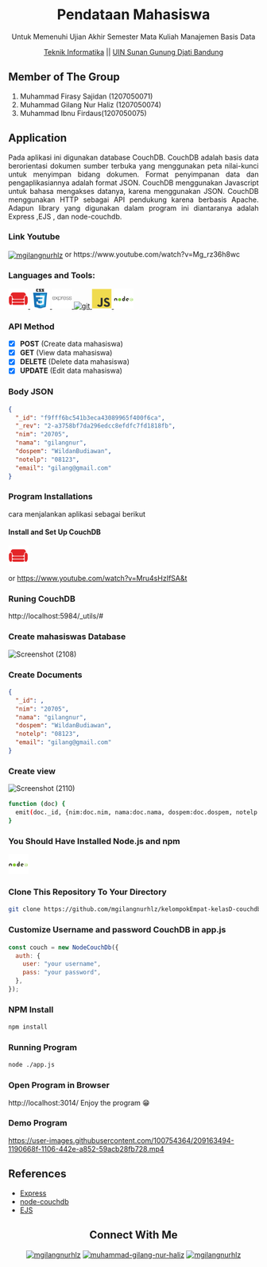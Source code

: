 <div align="center"> 
  <h1> Pendataan Mahasiswa</h1> 
  <p>Untuk Memenuhi Ujian Akhir Semester Mata Kuliah Manajemen Basis Data</p> 
  
  [Teknik Informatika](http://if.uinsgd.ac.id/) || [UIN Sunan Gunung Djati Bandung](https://uinsgd.ac.id/) 
  
</div>


## Member of The Group
1. Muhammad Firasy Sajidan (1207050071)
2. Muhammad Gilang Nur Haliz (1207050074)
3. Muhammad Ibnu Firdaus(1207050075)

## Application
<p align="justify">Pada aplikasi ini digunakan database CouchDB. CouchDB adalah basis data berorientasi dokumen sumber terbuka yang menggunakan peta nilai-kunci untuk menyimpan bidang dokumen. Format penyimpanan data dan pengaplikasiannya adalah format JSON. CouchDB menggunakan Javascript untuk bahasa mengakses datanya, karena menggunakan JSON. CouchDB menggunakan HTTP sebagai API pendukung karena berbasis Apache. Adapun library yang digunakan dalam program ini diantaranya adalah Express ,EJS , dan node-couchdb.</p>


### Link Youtube
<div align align="left"> <a href="https://www.youtube.com/watch?v=Mg_rz36h8wc" target="blank"><img align="center" src="https://raw.githubusercontent.com/rahuldkjain/github-profile-readme-generator/master/src/images/icons/Social/youtube.svg" alt="mgilangnurhlz" height="50" width="60" /></a> or https://www.youtube.com/watch?v=Mg_rz36h8wc </div> 


<h3 align="left">Languages and Tools:</h3>
<p align="left"> <a href="https://couchdb.apache.org/" target="_blank" rel="noreferrer"> <img src="https://raw.githubusercontent.com/devicons/devicon/0d6c64dbbf311879f7d563bfc3ccf559f9ed111c/icons/couchdb/couchdb-original.svg" alt="couchdb" width="40" height="40"/> </a> <a href="https://www.w3schools.com/css/" target="_blank" rel="noreferrer"> <img src="https://raw.githubusercontent.com/devicons/devicon/master/icons/css3/css3-original-wordmark.svg" alt="css3" width="40" height="40"/> </a>  <a href="https://expressjs.com" target="_blank" rel="noreferrer"> <img src="https://raw.githubusercontent.com/devicons/devicon/master/icons/express/express-original-wordmark.svg" alt="express" width="40" height="40"/> </a> <a href="https://git-scm.com/" target="_blank" rel="noreferrer"> <img src="https://www.vectorlogo.zone/logos/git-scm/git-scm-icon.svg" alt="git" width="40" height="40"/> </a> <a href="https://developer.mozilla.org/en-US/docs/Web/JavaScript" target="_blank" rel="noreferrer"> <img src="https://raw.githubusercontent.com/devicons/devicon/master/icons/javascript/javascript-original.svg" alt="javascript" width="40" height="40"/> </a> <a href="https://nodejs.org" target="_blank" rel="noreferrer"> <img src="https://raw.githubusercontent.com/devicons/devicon/master/icons/nodejs/nodejs-original-wordmark.svg" alt="nodejs" width="40" height="40"/> </a> </p>

### API Method
- [x] **POST** (Create data mahasiswa)
- [x] **GET** (View data mahasiswa)
- [x] **DELETE** (Delete data mahasiswa)
- [x] **UPDATE** (Edit data mahasiswa)

### Body JSON
```json
{
  "_id": "f9fff6bc541b3eca43089965f400f6ca",
  "_rev": "2-a3758bf7da296edcc8efdfc7fd1818fb",
  "nim": "20705",
  "nama": "gilangnur",
  "dospem": "WildanBudiawan",
  "notelp": "08123",
  "email": "gilang@gmail.com"
}
```

### Program Installations
cara menjalankan aplikasi sebagai berikut

#### Install and Set Up CouchDB
<a href="https://couchdb.apache.org/" target="_blank" rel="noreferrer"> <img src="https://raw.githubusercontent.com/devicons/devicon/0d6c64dbbf311879f7d563bfc3ccf559f9ed111c/icons/couchdb/couchdb-original.svg" alt="couchdb" width="40" height="40"/> </a>

or https://www.youtube.com/watch?v=Mru4sHzIfSA&t

### Runing CouchDB
http://localhost:5984/_utils/#

### Create mahasiswas Database
![Screenshot (2108)](https://user-images.githubusercontent.com/100754364/208107778-62db4d7b-3d66-4ed2-835c-19ca063285f8.png)

### Create Documents
```json
{
  "_id": ,
  "nim": "20705",
  "nama": "gilangnur",
  "dospem": "WildanBudiawan",
  "notelp": "08123",
  "email": "gilang@gmail.com"
}
```

### Create view
![Screenshot (2110)](https://user-images.githubusercontent.com/100754364/208108513-0789baa1-caa7-4f45-bf78-8b72a3e3adf4.png)


```sh
function (doc) {
  emit(doc._id, {nim:doc.nim, nama:doc.nama, dospem:doc.dospem, notelp:doc.notelp, email:doc.email, rev:doc._rev});
}
```

### You Should Have Installed Node.js and npm
<a href="https://nodejs.org" target="_blank" rel="noreferrer"> <img src="https://raw.githubusercontent.com/devicons/devicon/master/icons/nodejs/nodejs-original-wordmark.svg" alt="nodejs" width="40" height="40"/> </a>

### Clone This Repository To Your Directory
```sh
git clone https://github.com/mgilangnurhlz/kelompokEmpat-kelasD-couchdb.git
```
### Customize Username and password CouchDB in app.js
```js
const couch = new NodeCouchDb({
  auth: {
    user: "your username",
    pass: "your password",
  },
});
```

### NPM Install
```sh
npm install
```

### Running Program
```sh
node ./app.js
```

### Open Program in Browser
http://localhost:3014/
Enjoy the program :grin:

### Demo Program
https://user-images.githubusercontent.com/100754364/209163494-1190668f-1106-442e-a852-59acb28fb728.mp4

## References
* [Express](https://expressjs.com/en/4x/api.html#express)
* [node-couchdb](https://www.npmjs.com/package/node-couchdb?activeTab=readme)
* [EJS](https://ejs.co/#docs)

<h2 align= "center">Connect With Me</h2>
<p align="center">
<a href="https://twitter.com/mgilangnurhlz" target="blank"><img align="center" src="https://raw.githubusercontent.com/rahuldkjain/github-profile-readme-generator/master/src/images/icons/Social/twitter.svg" alt="mgilangnurhlz" height="30" width="40" /></a>
<a href="https://www.linkedin.com/in/muhammad-gilang-nur-haliz-33bb69254/" target="blank"><img align="center" src="https://raw.githubusercontent.com/rahuldkjain/github-profile-readme-generator/master/src/images/icons/Social/linked-in-alt.svg" alt="muhammad-gilang-nur-haliz" height="30" width="40" /></a>
<a href="https://instagram.com/mgilangnurhlz" target="blank"><img align="center" src="https://raw.githubusercontent.com/rahuldkjain/github-profile-readme-generator/master/src/images/icons/Social/instagram.svg" alt="mgilangnurhlz" height="30" width="40" /></a>
</p>

